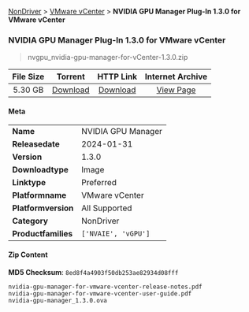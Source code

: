 
[NonDriver](/README.md)  >  [VMware vCenter](/index/NonDriver/VMware_vCenter.md)  >  **NVIDIA GPU Manager Plug-In 1.3.0 for VMware vCenter**


###    NVIDIA GPU Manager Plug-In 1.3.0 for VMware vCenter

> nvgpu_nvidia-gpu-manager-for-vCenter-1.3.0.zip   


| **File Size** | **Torrent**  | **HTTP Link** | **Internet Archive** |
|:-------------:|:------------:|:-------------:|:--------------------:|
| 5.30 GB |  [Download](https://archive.org/download/nvgpu_nvidia-gpu-manager-for-vCenter-1.3.0.zip/nvgpu_nvidia-gpu-manager-for-vCenter-1.3.0.zip_archive.torrent)       | [Download](https://archive.org/compress/nvgpu_nvidia-gpu-manager-for-vCenter-1.3.0.zip) | [View Page](https://archive.org/details/nvgpu_nvidia-gpu-manager-for-vCenter-1.3.0.zip)       |

#### Meta

<table>
<tr><td><strong>Name</strong></td><td>NVIDIA GPU Manager</td></tr>
<tr><td><strong>Releasedate</strong></td><td>2024-01-31</td></tr>
<tr><td><strong>Version</strong></td><td>1.3.0</td></tr>
<tr><td><strong>Downloadtype</strong></td><td>Image</td></tr>
<tr><td><strong>Linktype</strong></td><td>Preferred</td></tr>
<tr><td><strong>Platformname</strong></td><td>VMware vCenter</td></tr>
<tr><td><strong>Platformversion</strong></td><td>All Supported</td></tr>
<tr><td><strong>Category</strong></td><td>NonDriver</td></tr>
<tr><td><strong>Productfamilies</strong></td><td><code>['NVAIE', 'vGPU']</code></td></tr>
</table>

#### Zip Content

**MD5 Checksum**: `8ed8f4a4903f50db253ae82934d08fff`

```text
nvidia-gpu-manager-for-vmware-vcenter-release-notes.pdf
nvidia-gpu-manager-for-vmware-vcenter-user-guide.pdf
nvidia-gpu-manager_1.3.0.ova
```